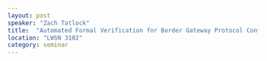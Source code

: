 ```yaml
---
layout: post
speaker: "Zach Tatlock"
title:  "Automated Formal Verification for Border Gateway Protocol Configurations"
location: "LWSN 3102"
category: seminar
---
```

